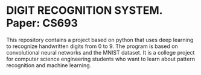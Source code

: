 # DIGIT RECOGNITION SYSTEM. Paper: CS693
This repository contains a project based on python that uses deep learning to recognize handwritten digits from 0 to 9. The program is based on convolutional neural networks and the MNIST dataset. It is a college project for computer science engineering students who want to learn about pattern recognition and machine learning.
